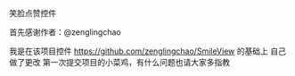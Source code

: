 笑脸点赞控件

首先感谢作者：@zenglingchao 

我是在该项目控件
https://github.com/zenglingchao/SmileView
的基础上
自己做了更改 第一次提交项目的小菜鸡，有什么问题也请大家多指教
